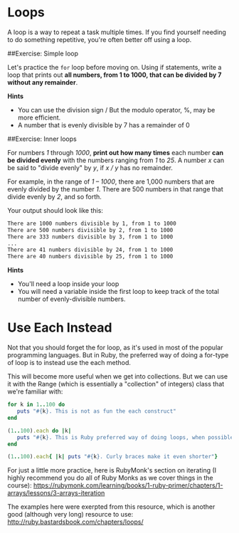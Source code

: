 # Loops

A loop is a way to repeat a task multiple times. If you find yourself needing to do something repetitive, you're often better off using a loop. 

##Exercise: Simple loop

Let's practice the `for` loop before moving on. Using if statements, write a loop that prints out __all numbers, from 1 to 1000, that can be divided by 7 without any remainder__.

**Hints**

* You can use the division sign / But the modulo operator, %, may be more efficient.
* A number that is evenly divisible by 7 has a remainder of 0


##Exercise: Inner loops

For numbers *1* through *1000*, **print out how many times** each number **can be divided evenly** with the numbers ranging from *1* to *25*. A number *x* can be said to "divide evenly" by *y*, if *x / y* has no remainder.

For example, in the range of *1 – 1000*, there are 1,000 numbers that are evenly divided by the number *1*. There are 500 numbers in that range that divide evenly by *2*, and so forth.

Your output should look like this:

```sh
There are 1000 numbers divisible by 1, from 1 to 1000
There are 500 numbers divisible by 2, from 1 to 1000
There are 333 numbers divisible by 3, from 1 to 1000
...
There are 41 numbers divisible by 24, from 1 to 1000
There are 40 numbers divisible by 25, from 1 to 1000
```

__Hints__

* You'll need a loop inside your loop
* You will need a variable inside the first loop to keep track of the total number of evenly-divisible numbers.

# Use Each Instead
Not that you should forget the for loop, as it's used in most of the popular programming languages. But in Ruby, the preferred way of doing a for-type of loop is to instead use the each method.

This will become more useful when we get into collections. But we can use it with the Range (which is essentially a "collection" of integers) class that we're familiar with:

```ruby
for k in 1..100 do
   puts "#{k}. This is not as fun the each construct"
end

(1..100).each do |k|
   puts "#{k}. This is Ruby preferred way of doing loops, when possible"
end                  

(1..100).each{ |k| puts "#{k}. Curly braces make it even shorter"}
```

For just a little more practice, here is RubyMonk's section on iterating (I highly recommend you do all of Ruby Monks as we cover things in the course):
https://rubymonk.com/learning/books/1-ruby-primer/chapters/1-arrays/lessons/3-arrays-iteration

The examples here were exerpted from this resource, which is another good (although very long) resource to use:
http://ruby.bastardsbook.com/chapters/loops/
